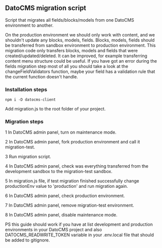## DatoCMS migration script

Script that migrates all fields/blocks/models from one DatoCMS environment to another.

On the production environment we should only work with content, and we shouldn't update any blocks, models, fields.
Blocks, models, fields should be transferred from sandbox environment to production environment.
This migration code only transfers blocks, models and fields that were created/updated/deleted.
It can be improved, for example transferring content menu structure could be useful.
If you have got an error during the fields migration step most of all you should take a look at the changeFieldValidators function, maybe your field has a validation rule that the current function doesn't handle.

### Installation steps

``npm i -D datocms-client``

Add migration.js to the root folder of your project.

### Migration steps

1 In DatoCMS admin panel, turn on maintenance mode.

2 In DatoCMS admin panel, fork production environment and call it migration-test.

3 Run migration script.

4 In DatoCMS admin panel, check was everything transferred from the development sandbox to the migration-test sandbox.

5 In migration.js file, if test migration finished successfully change productionEnv value to 'production' and run migration again.

6 In DatoCMS admin panel, check production environment.

7 In DatoCMS admin panel, remove migration-test environment.

8 In DatoCMS admin panel, disable maintenance mode.

PS this guide should work if you have at list development and production environments in your DatoCMS project and also DATOCMS_READWRITE_TOKEN variable in your .env.local file that should be added to gitignore.
